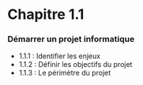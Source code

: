# Chapitre 1.1
### Démarrer un projet informatique

- 1.1.1 : Identifier les enjeux
- 1.1.2 : Définir les objectifs du projet
- 1.1.3 : Le périmètre du projet